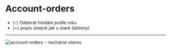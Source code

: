 # Account-orders

- (-) Odebrat hledání podle roku
- (+) popis (stejně jak u staré šablony)

<hr>

![account-orders - necháme starou](https://user-images.githubusercontent.com/59166385/170219302-3bdb4e6a-58e9-4621-a51f-485bb3059436.png)
